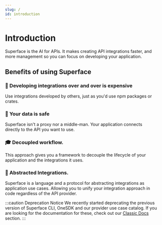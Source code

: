 ```yaml
---
slug: /
id: introduction
---
```


# Introduction

Superface is the AI for APIs. It makes creating API integrations faster, and more management so you can focus on developing your application.

## Benefits of using Superface

<div className="row padding-bottom--lg">
  <div className="col col--6">
    <div className="card shadow">
      <div className="card__body">
        <h3>💸 Developing integrations over and over is expensive</h3>
        <p>Use integrations developed by others, just as you'd use npm packages or crates.
        </p>
      </div>
    </div>
  </div>

<div className="col col--6">
    <div className="card shadow">
      <div className="card__body">
        <h3>🔐 Your data is safe</h3>
        <p>Superface isn't a proxy nor a middle-man. Your application connects directly to the API you want to use.
        </p>
      </div>
    </div>
  </div>
  <div className="col col--6">
    <div className="card shadow">
      <div className="card__body">
        <h3>🎓 Decoupled workflow.</h3>
        <p>This approach gives you a framework to decouple the lifecycle of your application and the integrations it uses.
        </p>
      </div>
    </div>
  </div>
    <div className="col col--6">
    <div className="card shadow">
      <div className="card__body">
        <h3>🧐 Abstracted Integrations.</h3>
        <p>Superface is a language and a protocol for abstracting integrations as application use cases. Allowing you to unify your integration approach in code regardless of the API provider.
        </p>
      </div>
    </div>
  </div>
</div>

:::caution Deprecation Notice
We recently started deprecating the previous version of Superface CLI, OneSDK and our provider use case catalog. If you are looking for the documentation for these, check out our [Classic Docs](./classic) section.
:::
